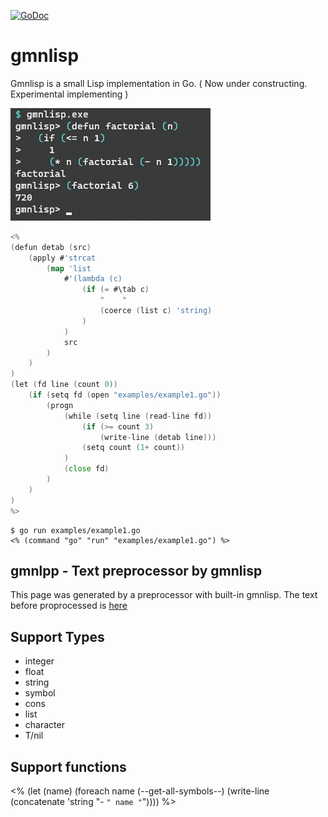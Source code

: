[![GoDoc](https://godoc.org/github.com/hymkor/gmnlisp?status.svg)](https://godoc.org/github.com/hymkor/gmnlisp)

gmnlisp
=======

Gmnlisp is a small Lisp implementation in Go.
( Now under constructing. Experimental implementing )

![Example image](factorial.png)

```go
<%
(defun detab (src)
    (apply #'strcat
        (map 'list
            #'(lambda (c)
                (if (= #\tab c)
                    "    "
                    (coerce (list c) 'string)
                )
            )
            src
        )
    )
)
(let (fd line (count 0))
    (if (setq fd (open "examples/example1.go"))
        (progn
            (while (setq line (read-line fd))
                (if (>= count 3)
                    (write-line (detab line)))
                (setq count (1+ count))
            )
            (close fd)
        )
    )
)
%>
```

```
$ go run examples/example1.go
<% (command "go" "run" "examples/example1.go") %>
```

gmnlpp - Text preprocessor by gmnlisp
-------------------------------------

This page was generated by a preprocessor with built-in gmnlisp.
The text before proprocessed is [here](https://github.com/hymkor/gmnlisp/blob/master/_README.md)

Support Types
-------------

- integer
- float
- string
- symbol
- cons
- list
- character
- T/nil

Support functions
-----------------

<%
(let (name)
    (foreach name (--get-all-symbols--)
        (write-line (concatenate 'string "- `" name "`"))))
%>
